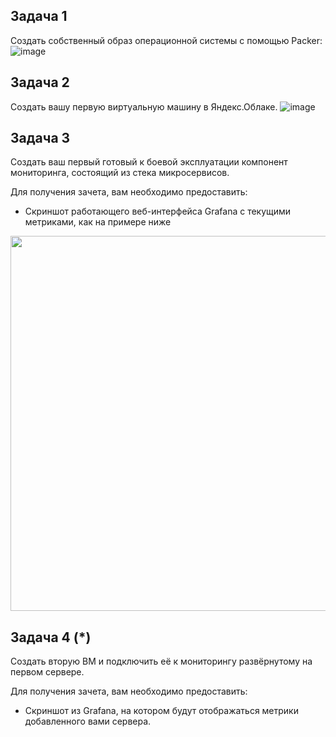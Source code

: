## Задача 1
Создать собственный образ операционной системы с помощью Packer:  
![image](https://user-images.githubusercontent.com/22905019/155099678-5b6f703f-c848-41c3-bdaf-0483bb114da7.png)  
## Задача 2
Создать вашу первую виртуальную машину в Яндекс.Облаке.
![image](https://user-images.githubusercontent.com/22905019/155117163-69eb4581-08ec-43bd-b86b-2e6b2e53784c.png)  

## Задача 3

Создать ваш первый готовый к боевой эксплуатации компонент мониторинга, состоящий из стека микросервисов.

Для получения зачета, вам необходимо предоставить:
- Скриншот работающего веб-интерфейса Grafana с текущими метриками, как на примере ниже
<p align="center">
  <img width="1200" height="600" src="./assets/yc_02.png">
</p>

## Задача 4 (*)

Создать вторую ВМ и подключить её к мониторингу развёрнутому на первом сервере.

Для получения зачета, вам необходимо предоставить:
- Скриншот из Grafana, на котором будут отображаться метрики добавленного вами сервера.


